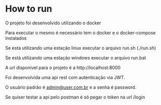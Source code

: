 # How to run
O projeto foi desenvolvido utilizando o docker

Para executar o mesmo é necessário tem o docker e o docker-compose instalados

Se esta utilizando uma estação linux executar o arquivo run.sh (./run.sh)

Se está utilizando uma estação windows executar o arquivo run.bat

A url disponível para o projeto é a http://localhost:8000

Foi desenvolvida uma api rest com autenticação via JWT.

O usuário padrão é admin@user.com.br e a senha é password.

Se quiser testar a api pelo postman é só pegar o token na url /login
